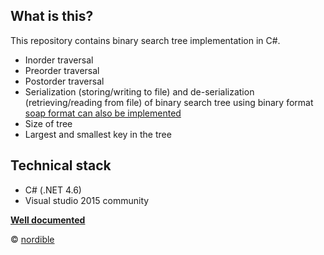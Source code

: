 ## What is this?
This repository contains binary search tree implementation in C#.

 - Inorder  traversal
 - Preorder  traversal
 - Postorder traversal
 - Serialization (storing/writing to file) and de-serialization (retrieving/reading from file) of binary search tree using binary format [soap format can also be implemented](https://msdn.microsoft.com/en-us/library/et91as27.aspx?cs-save-lang=1&cs-lang=csharp#code-snippet-10)
 - Size of tree
 - Largest and smallest key in the tree

## Technical stack

 -  C# (.NET 4.6)
 - Visual studio 2015 community
 
**[Well documented](http://xameeramir.github.io/vs-documentation/)**

&copy; [nordible](https://nordible.com/)
 
